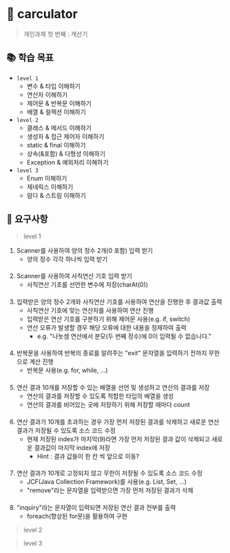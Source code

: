 # 🚩 carculator
> 개인과제 첫 번째 : 계산기

## 📚 학습 목표
* ``level 1``
  * 변수 & 타입 이해하기
  * 연산자 이해하기
  * 제어문 & 반복문 이해하기
  * 배열 & 컬렉션 이해하기
* ``level 2``
  * 클래스 & 메서드 이해하기
  * 생성자 & 접근 제어자 이해하기
  * static & final 이해하기
  * 상속(&포함) & 다형성 이해하기
  * Exception & 예외처리 이해하기
* ``level 3``
  * Enum 이해하기
  * 제네릭스 이해하기
  * 람다 & 스트림 이해하기

## 🎯 요구사항
> level 1
1. Scanner를 사용하여 양의 정수 2개(0 포함) 입력 받기
   * 양의 정수 각각 하나씩 입력 받기  
####
2. Scanner를 사용하여 사칙연산 기호 입력 받기
   * 사칙연산 기초를 선언한 변수에 저장(charAt(0))  
####
3. 입력받은 양의 정수 2개와 사칙연산 기호를 사용하여 연산을 진행한 후 결과값 출력
   * 사칙연산 기호에 맞는 연산자를 사용하여 연산 진행
   * 입력받은 연산 기호를 구분하기 위해 제어문 사용(e.g. if, switch)
   * 연산 오류가 발생할 경우 해당 오류에 대한 내용을 정제하여 출력
     * e.g. "나눗셈 연산에서 분모(두 번째 정수)에 0이 입력될 수 없습니다."  
####
4. 반복문을 사용하여 반복의 종료를 알려주는 "exit" 문자열을 입력하기 전까지 무한으로 계산 진행
   * 반복문 사용(e.g. for, while, ...)
####
5. 연산 결과 10개를 저장할 수 있는 배열을 선언 및 생성하고 연산의 결과를 저장
   * 연산의 결과를 저장할 수 있도록 적합한 타입의 배열을 생성
   * 연산의 결과를 비어있는 곳에 저장하기 위해 저장할 때마다 count  
####
6. 연산 결과가 10개를 초과하는 경우 가장 먼저 저장된 결과를 삭제하고 새로운 연산 결과가 저장될 수 있도록 소스 코드 수정
    * 현재 저장된 index가 마지막(9)라면 가장 먼저 저장된 결과 값이 삭제되고 새로운 결과값이 마지막 index에 저장
      * Hint : 결과 값들이 한 칸 씩 앞으로 이동?
####
7. 연산 결과가 10개로 고정되지 않고 무한이 저장될 수 있도록 소스 코드 수정
   * JCF(Java Collection Framework)를 사용(e.g. List, Set, ...)
   * "remove"라는 문자열을 입력받으면 가장 먼저 저장된 결과가 삭제  
####
8. "inquiry"라는 문자열이 입력되면 저장된 연산 결과 전부를 출력
   * foreach(향상된 for문)을 활용하여 구현

> level 2


> level 3

